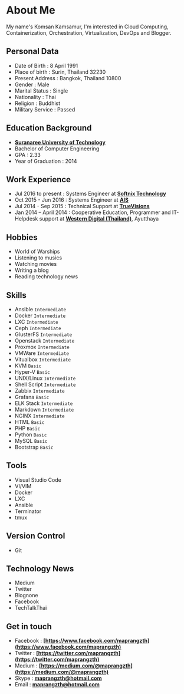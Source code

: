 # About Me
My name's Komsan Kamsamur, I'm interested in Cloud Computing, Containerization, Orchestration, Virtualization, DevOps and Blogger.

## Personal Data
* Date of Birth : 8 April 1991
* Place of birth : Surin, Thailand 32230
* Present Address : Bangkok, Thailand 10800
* Gender : Male
* Marital Status : Single
* Nationality : Thai
* Religion : Buddhist
* Military Service : Passed

## Education Background 
* **[Suranaree University of Technology](http://www.sut.ac.th)**
* Bachelor of Computer Engineering
* GPA : 2.33
* Year of Graduation : 2014  

## Work Experience
* Jul 2016 to present : Systems Engineer at **[Softnix Technology](http://www.softnix.co.th)**
* Oct 2015 - Jun 2016 : Systems Engineer at **[AIS](http://www.ais.co.th/)**
* Jul 2014 - Sep 2015 : Technical Support at **[TrueVisions](http://truevisionsgroup.truecorp.co.th/)**  
* Jan 2014 – April 2014 : Cooperative Education, Programmer and IT-Helpdesk
support at **[Western Digital (Thailand)](https://www.wdc.com/about-wd.html)**, Ayutthaya

## Hobbies
* World of Warships
* Listening to musics
* Watching movies
* Writing a blog
* Reading technology news

## Skills
* Ansible `Intermediate`
* Docker `Intermediate`
* LXC `Intermediate`
* Ceph `Intermediate`
* GlusterFS `Intermediate`
* Openstack `Intermediate`
* Proxmox `Intermediate`
* VMWare `Intermediate`
* Vitualbox `Intermediate`
* KVM `Basic`
* Hyper-V `Basic`
* UNIX/Linux `Intermediate`
* Shell Script `Intermediate`
* Zabbix `Intermediate`
* Grafana `Basic`
* ELK Stack `Intermediate`
* Markdown `Intermediate`
* NGINX `Intermediate`
* HTML `Basic`
* PHP `Basic`
* Python `Basic`
* MySQL `Basic`
* Bootstrap `Basic`

## Tools
* Visual Studio Code
* VI/VIM
* Docker
* LXC
* Ansible
* Terminator
* tmux

## Version Control
* Git

## Technology News
* Medium
* Twitter
* Blognone
* Facebook
* TechTalkThai

## Get in touch
* Facebook : **[https://www.facebook.com/maprangzth](https://www.facebook.com/maprangzth)**
* Twitter : **[https://twitter.com/maprangzth](https://twitter.com/maprangzth)**
* Medium : **[https://medium.com/@maprangzth](https://medium.com/@maprangzth)**
* Skype : **[maprangzth@hotmail.com](maprangzth@hotmail.com)**
* Email : **[maprangzth@hotmail.com](maprangzth@hotmail.com)**  
